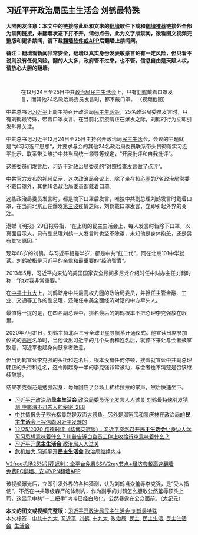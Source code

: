  <h2>习近平开政治局民主生活会 刘鹤最特殊</h2> <p class="notice"><b>大陆网友注意：本文中的链接除此处和文末的<a href="https://github.com/bannedbook/fanqiang" >翻墙</a>软件下载和<a href="https://github.com/killgcd/justmysocks/blob/master/README.md">翻墙推荐</a>链接外全部为禁网链接，未翻墙状态下打不开，请勿点击。此为文字版禁闻，欲看图文视频完整版和更多禁闻，请下载<a href="https://github.com/bannedbook/fanqiang">翻墙软件或APP</a>后翻墙上禁闻网。</p><p>备注：翻墙看新闻非常安全，翻墙以真实身份发表敏感言论有一定风险，但只看不说则没有任何风险，翻的人太多，政府管不过来，也不管。信息自由是天赋人权，请放心大胆的翻墙。</b></p>  <div class="entry"> <br /> <figure><figcaption class="wp-caption-text">在12月24日至25日中共<a href="https://www.bannedbook.org/bnews/tag/%e6%94%bf%e6%b2%bb%e5%b1%80/" class="st_tag internal_tag" rel="tag" title="标签 政治局 下的日志">政治局</a><a href="https://www.bannedbook.org/bnews/tag/%e6%b0%91%e4%b8%bb/" class="st_tag internal_tag" rel="tag" title="标签 民主 下的日志">民主</a><a href="https://www.bannedbook.org/bnews/tag/%E7%94%9F%E6%B4%BB%E4%BC%9A/" class="st_tag internal_tag" rel="tag" title="标签 生活会 下的日志">生活会</a>上，只有<a href="https://www.bannedbook.org/bnews/tag/%e5%88%98%e9%b9%a4/" class="st_tag internal_tag" rel="tag" title="标签 刘鹤 下的日志">刘鹤</a>戴着口罩发言，而其他24名政治局委员发言时，都不戴口罩。 （视频截图）</figcaption></figure> <p>中共总书记<a href="https://www.bannedbook.org/bnews/tag/%e4%b9%a0%e8%bf%91%e5%b9%b3/" class="st_tag internal_tag" rel="tag" title="标签 习近平 下的日志">习近平</a>上周主持召开政治局<a href="https://www.bannedbook.org/bnews/tag/%E6%B0%91%E4%B8%BB%E7%94%9F%E6%B4%BB%E4%BC%9A/" class="st_tag internal_tag" rel="tag" title="标签 民主生活会 下的日志">民主生活会</a>，25名政治局委员发言时，只有刘鹤最特殊，带着口罩发言。在当前北京疫情正在爆发之际，刘鹤的行为立即引发外界关注。</p> <p>中共总书记习近平12月24日至25日主持召开政治局<a href="https://www.bannedbook.org/bnews/tag/%E6%B0%91%E4%B8%BB%E7%94%9F%E6%B4%BB/" class="st_tag internal_tag" rel="tag" title="标签 民主生活 下的日志">民主生活</a>会，会议的主题就是“学习习近平思想”，并要求与会的其他24名政治局委员联系带头贯彻落实习近平批示、联系带头维护中共当局统一领导等规定，“开展批评和自我批评”。</p> <p>这些委员们发言后，习近平对政治局委员的“对照检查发言做了点评”。</p> <p>中共官方发布的视频显示，这次政治局会议上，除了坐在核心圈的7名政治局常委不戴口罩外，其他18名政治局委员都戴着口罩。</p>  <p>这些政治局委员发言时，都是摘下口罩后发言，唯独中共副总理刘鹤发言时戴着口罩，在当前北京正在爆发<span class='wp_keywordlink'><a href="https://www.bannedbook.org/forum2/topic1075.html" title="第三波——20世纪后期民主化浪潮" target="_blank">第三波</a></span>疫情之际，刘鹤戴口罩发言，立即引起外界的关注。</p> <p>港媒《明报》29日报导指，“在上周的民主生活会上，每人发言时皆除下口罩，以真面目示人，只有副总理刘鹤一人发言时也坚不除罩，未知他是身体抱恙，还是另有其它原因。”</p> <p>现年68岁的刘鹤，与习近平相差半岁，都是中共“红二代”，同在北京101中学就读。刘鹤被指是习近平的亲信和最重要的“经济智囊”。</p> <p>2013年5月，习近平向来访的美国国家安全顾问多尼龙介绍时任中财办主任刘鹤时称：“他对我非常重要。”</p>  <p>在<a href="https://www.bannedbook.org/bnews/tag/%e4%b8%ad%e5%85%b1%e5%8d%81%e4%b9%9d%e5%a4%a7/" class="st_tag internal_tag" rel="tag" title="标签 中共十九大 下的日志">中共十九大</a>上，刘鹤跻身中共最高权力圈的政治局委员，并担任主管金融、工业、交通等工作的副总理，还兼任中美全面经济对话的中方牵头人。</p> <p>最值得一提的是，在四名副总理中，排名最后的刘鹤根本不把总理李克强放在眼里。</p> <p>2020年7月31日，刘鹤主持北斗三号全球卫星导航系开通仪式。他宣读出席参加仪式的<span class='wp_keywordlink_affiliate'><a href="https://www.bannedbook.org/bnews/ccpdope/" title="中共高层内幕" target="_blank">高层</a></span>名单时，当他读出习近平的几个头衔和姓名后，就停下来让与会者鼓掌致意，习近平也起身向鼓掌者致意。</p> <p>但当刘鹤宣读李克强的头衔和姓名后，根本没有任何停顿，接着就宣读中共副总理韩正的头衔和姓名，这令刚起身一半的李克强非常被动，与会者也不清楚是否该继续鼓掌。</p>  <p>结果李克强还是勉强起身，匆匆回应了会场上稀稀拉拉的掌声，然后快速坐下。</p> <ul class='op-related-articles' title='相关阅读'> <li><a href='https://www.bannedbook.org/bnews/comments/20201230/1457647.html' target='_blank'>习近平开政治局<b>民主生活会</b> 政治局委员逐个发言人人过关 刘鹤最特殊引发猜测 中南海不可告人的秘密_288</a></li> <li><a href='https://www.bannedbook.org/bnews/bannedvideo/20201228/1456391.html' target='_blank'>中共情报头子熊光楷竟然是双面大鳄鱼，另外是温家宝和贾庆林在政治局的<b>民主生活会</b>上写信向习近平发难的</a></li> <li><a href='https://www.bannedbook.org/bnews/bannedvideo/20201226/1455265.html' target='_blank'>12/25/2020 路德时评（路博艾冠谈）：习近平突然召开<b>民主生活会</b>让身边人学习习思想意味着什么？川普告诉白宫员工停止收拾行李意味着什么？</a></li> <li><a href='https://www.bannedbook.org/bnews/cbnews/20201226/1455209.html' target='_blank'>习近平开<b>民主生活会</b> 政治局人人过关</a></li> <li><a href='https://www.bannedbook.org/bnews/comments/20201226/1455205.html' target='_blank'>危机加大 习近平开<b>民主生活会</b> 政治局继续内斗</a></li> </ul> <p class="texttj"> <a href="https://www.bannedbook.org/forum23/topic22702.html" target="_blank">V2free机场25%引荐返利：全平台免费SS/V2ray节点+经济套餐高速翻墙</a><br/> <a href="https://github.com/bannedbook/fanqiang/wiki/%E7%A6%81%E9%97%BB%E7%BD%91%E5%AE%89%E5%8D%93%E7%BF%BB%E5%A2%99%E6%96%B0%E9%97%BBAPP" target="_blank">免费PC翻墙、安卓VPN翻墙APP</a></p><p>该视频曝光后，立即引发外界的各种猜测，认为刘鹤当众羞辱李克强，是“受人指使”，不然在中共等级森严的体制内，作为副手的刘鹤怎么胆敢公然羞辱顶头上司，这显示中共“一二把手”内斗已经白热化，公然暴露在公众面前。（<span class='wp_keywordlink_affiliate'><a href="http://www.epochtimes.com/" title="大纪元" target="_blank">大纪元</a></span>）</p><a name='sharetosocial'></a>       <div><b>本文的图文或视频完整版</b>：<a href='https://www.bannedbook.org/bnews/comments/20201231/1458207.html'>习近平开政治局民主生活会 刘鹤最特殊</a></div>  </div><!--END ENTRY--> <div class="postfooter"> <div>本文标签：<a href="https://www.bannedbook.org/bnews/tag/%e4%b8%ad%e5%85%b1%e5%8d%81%e4%b9%9d%e5%a4%a7/" rel="tag">中共十九大</a>, <a href="https://www.bannedbook.org/bnews/tag/%e4%b9%a0%e8%bf%91%e5%b9%b3/" rel="tag">习近平</a>, <a href="https://www.bannedbook.org/bnews/tag/%e5%88%98%e9%b9%a4/" rel="tag">刘鹤</a>, <a href="https://www.bannedbook.org/bnews/tag/%e5%8d%81%e4%b9%9d%e5%a4%a7/" rel="tag">十九大</a>, <a href="https://www.bannedbook.org/bnews/tag/%e6%94%bf%e6%b2%bb%e5%b1%80/" rel="tag">政治局</a>, <a href="https://www.bannedbook.org/bnews/tag/%e6%b0%91%e4%b8%bb/" rel="tag">民主</a>, <a href="https://www.bannedbook.org/bnews/tag/%E6%B0%91%E4%B8%BB%E7%94%9F%E6%B4%BB/" rel="tag">民主生活</a>, <a href="https://www.bannedbook.org/bnews/tag/%E6%B0%91%E4%B8%BB%E7%94%9F%E6%B4%BB%E4%BC%9A/" rel="tag">民主生活会</a>, <a href="https://www.bannedbook.org/bnews/tag/%E7%94%9F%E6%B4%BB%E4%BC%9A/" rel="tag">生活会</a></div>  </div><!--END POSTFOOTER--> 